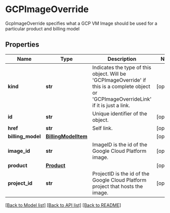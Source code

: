 # GCPImageOverride

GcpImageOverride specifies what a GCP VM Image should be used for a particular product and billing model
## Properties
Name | Type | Description | Notes
------------ | ------------- | ------------- | -------------
**kind** | **str** | Indicates the type of this object. Will be &#39;GCPImageOverride&#39; if this is a complete object or &#39;GCPImageOverrideLink&#39; if it is just a link. | [optional] 
**id** | **str** | Unique identifier of the object. | [optional] 
**href** | **str** | Self link. | [optional] 
**billing_model** | [**BillingModelItem**](BillingModelItem.md) |  | [optional] 
**image_id** | **str** | ImageID is the id of the Google Cloud Platform image. | [optional] 
**product** | [**Product**](Product.md) |  | [optional] 
**project_id** | **str** | ProjectID is the id of the Google Cloud Platform project that hosts the image. | [optional] 

[[Back to Model list]](../README.md#documentation-for-models) [[Back to API list]](../README.md#documentation-for-api-endpoints) [[Back to README]](../README.md)


